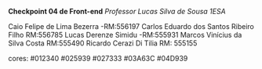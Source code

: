 **Checkpoint 04 de Front-end**
*Professor Lucas Silva de Sousa*
*1ESA*

Caio Felipe de Lima Bezerra
-RM:556197
Carlos Eduardo dos Santos Ribeiro Filho
RM:556785
Lucas Derenze Simidu
-RM:555931
Marcos Vinícius da Silva Costa
RM:555490
Ricardo Cerazi Di Tilia
RM: 555155


cores:
#012340
#025939
#027333
#03A63C
#04D939
 